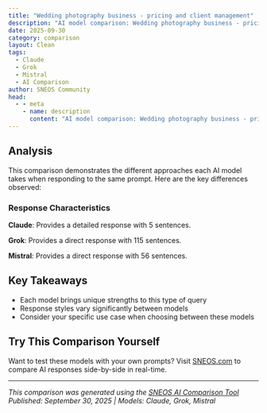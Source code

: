 ```yaml
---
title: "Wedding photography business - pricing and client management"
description: "AI model comparison: Wedding photography business - pricing and client management..."
date: 2025-09-30
category: comparison
layout: Clean
tags:
  - Claude
  - Grok
  - Mistral
  - AI Comparison
author: SNEOS Community
head:
  - - meta
    - name: description
      content: "AI model comparison: Wedding photography business - pricing and client management..."
---
```


<ChatComparison
  title="Wedding photography business - pricing and client management"
  prompt="Wedding photography business - pricing and client management"
  :responses='{"Claude": "I\u0027ll help you understand the key aspects of running a successful wedding photography business, focusing on pricing strategies and client management.\n\n## Pricing Strategies\n\n### **Market Research \u0026 Positioning**\n- Research local competitors\u0027 pricing\n- Identify your target market (budget, mid-range, luxury)\n- Consider your experience level and portfolio quality\n- Factor in your unique style and value proposition\n\n### **Pricing Models**\n1. **Package-based pricing** (most common)\n - Basic, Standard, Premium tiers\n - Include different hours, deliverables, add-ons\n \n2. **\u00C0 la carte pricing**\n - Base session fee \u002B individual services\n - More flexibility but can be complex\n\n3. **Value-based pricing**\n - Price based on the value you provide\n - Focus on experience and final product quality\n\n### **Cost Considerations**\n- Equipment and maintenance\n- Insurance and business licenses\n- Travel and accommodation\n- Editing time (often 3-5x shooting time)\n- Marketing and website costs\n- Second shooter fees\n- Storage and backup solutions\n\n## Client Management\n\n### **Initial Consultation**\n- Qualify leads early\n- Understand their vision and expectations\n- Present your portfolio and process\n- Discuss timeline and logistics\n- Build rapport and trust\n\n### **Communication Systems**\n- Use CRM software (HoneyBook, Tave, Studio Ninja)\n- Set clear communication boundaries\n- Respond promptly to inquiries\n- Send regular updates throughout the process\n\n### **Contract Essentials**\n- Detailed service descriptions\n- Payment schedule and terms\n- Cancellation and rescheduling policies\n- Image usage rights\n- Timeline for delivery\n- Weather contingency plans\n\n### **Workflow Management**\n- Pre-wedding questionnaire\n- Timeline planning assistance\n- Shot list coordination\n- Post-wedding follow-up system\n- Delivery and review process\n\n## Best Practices\n\n### **Client Experience**\n- Create a memorable booking experience\n- Provide planning resources and guides\n- Offer engagement sessions to build comfort\n- Be professional but personable\n- Exceed expectations in small ways\n\n### **Business Operations**\n- Maintain consistent branding\n- Develop standardized processes\n- Track expenses and profit margins\n- Plan for seasonal fluctuations\n- Build referral relationships with vendors\n\nWould you like me to dive deeper into any specific aspect, such as pricing calculations, contract templates, or client communication strategies?", "Grok": "Starting and running a wedding photography business involves careful planning, especially when it comes to pricing your services and managing clients. Below, I\u2019ll break down key considerations for pricing and client management to help you build a sustainable and professional business.\n\n---\n\n### **Pricing Your Wedding Photography Services**\n\nPricing is crucial as it reflects your value, covers your costs, and ensures profitability. Here\u2019s how to approach it:\n\n1. **Understand Your Costs**:\n - Calculate your **fixed costs** (camera gear, editing software, website hosting, insurance, etc.) and **variable costs** (travel, second shooter fees, printing, etc.).\n - Factor in your time (shooting, editing, client meetings, travel).\n - Include business expenses like marketing, taxes, and a buffer for equipment replacement.\n\n2. **Research the Market**:\n - Look at what other wedding photographers in your area charge. Check their packages, experience level, and style to gauge where you fit.\n - Pricing varies widely by location and expertise. For example, in smaller markets, pricing might start at $1,000\u2013$2,000 for a full day, while in major cities or for high-end photographers, it can range from $3,000\u2013$10,000\u002B.\n\n3. **Determine Your Value**:\n - Are you a beginner, mid-range, or luxury photographer? Your pricing should align with your skill level, portfolio quality, and the experience you offer.\n - Consider your unique selling points (USPs)\u2014do you offer drone photography, cinematic editing, or a particularly artistic style?\n\n4. **Create Packages**:\n - Offer multiple packages to cater to different budgets. For example:\n - **Basic Package**: 6 hours of coverage, digital files only ($1,500).\n - **Standard Package**: 8 hours, digital files, and an album ($2,500).\n - **Premium Package**: 10\u002B hours, second shooter, engagement session, luxury album ($4,000\u002B).\n - Include clear deliverables in each package (e.g., number of edited images, hours of coverage, additional products like prints or USB drives).\n - Allow for customizable add-ons like extra hours, videography, or photo booths.\n\n5. **Set Your Rates**:\n - As a beginner, start competitively to build your portfolio (e.g., $1,000\u2013$2,000 for a full day). As you gain experience and testimonials, gradually raise your rates.\n - Use a pricing model that ensures you\u2019re profitable. For example, if your time and costs for a wedding total $800, charge at least 2\u20133x that amount to account for business sustainability and profit ($1,600\u2013$2,400).\n\n6. **Handle Deposits and Payments**:\n - Require a non-refundable deposit (e.g., 25\u201350% of the total cost) to secure the booking. This protects you if a client cancels.\n - Set clear payment deadlines (e.g., remaining balance due 30 days before the wedding).\n - Use online payment platforms like PayPal, Square, or Stripe for convenience, and include transaction fees in your pricing if necessary.\n\n7. **Communicate Value, Not Just Price**:\n - Focus on the experience and quality you provide rather than competing on price alone. Highlight your storytelling ability, attention to detail, and the emotional value of preserving memories.\n - Avoid deep discounts unless it\u2019s a strategic move (e.g., off-season promotions or referrals).\n\n---\n\n### **Client Management for Wedding Photography**\n\nStrong client relationships lead to repeat business, referrals, and positive reviews. Here\u2019s how to manage clients effectively:\n\n1. **Initial Inquiry and Communication**:\n - Respond promptly (within 24\u201348 hours) to inquiries via email or phone. Use a professional tone and personalize your responses.\n - Have a clear process: Ask about their wedding date, venue, vision, and budget to see if you\u2019re a good fit.\n - Share a pricing guide or brochure with package details to set expectations early.\n\n2. **Consultation and Building Trust**:\n - Offer a free consultation (in-person, via Zoom, or over the phone) to discuss their needs and showcase your portfolio.\n - Listen to their expectations and preferences (e.g., candid vs. posed shots, specific family photos they want).\n - Be transparent about your process, timeline for delivering photos, and what\u2019s included in their package.\n\n3. **Contracts and Agreements**:\n - Use a detailed contract to protect both parties. Include:\n - Scope of services (hours of coverage, deliverables, etc.).\n - Payment terms and cancellation policies.\n - Liability clauses (e.g., what happens if equipment fails or you\u2019re unable to shoot due to illness\u2014consider backup plans).\n - Rights to images (e.g., you retain copyright but grant clients a usage license for personal use).\n - Have clients sign the contract and pay the deposit to officially book the date. Tools like HoneyBook or Dubsado can help automate this process.\n\n4. **Pre-Wedding Preparation**:\n - Send a questionnaire 2\u20133 months before the wedding to gather details (e.g., timeline, must-have shots, family dynamics, special requests).\n - Schedule a pre-wedding meeting or call (1\u20132 weeks prior) to finalize the timeline and logistics.\n - Scout the venue if possible, or research it online to plan shots and prepare for lighting or space challenges.\n\n5. **Wedding Day Execution**:\n - Arrive early, dress professionally, and bring backup gear (extra camera, batteries, memory cards).\n - Be approachable and calm\u2014weddings can be stressful, and your demeanor can help ease tension.\n - Communicate with the couple, wedding planner, and other vendors to stick to the timeline while being flexible if needed.\n\n6. **Post-Wedding Follow-Up**:\n - Send a thank-you email within a few days of the wedding, letting them know you\u2019re excited to edit their photos.\n - Provide a sneak peek (5\u201310 edited images) within 1\u20132 weeks to keep them engaged and excited.\n - Deliver the final gallery within the agreed timeline (typically 4\u20138 weeks). Use platforms like Pixieset or ShootProof for easy online delivery and printing options.\n - Ask for feedback and a testimonial once they\u2019ve received the photos. Encourage them to leave reviews on Google, WeddingWire, or The Knot.\n\n7. **Client Relationship Management (CRM)**:\n - Use tools like HoneyBook, Dubsado, or Tave to streamline bookings, contracts, invoices, and communication.\n - Keep track of client details ( anniversaries, referrals) to send personalized follow-ups or offers for future sessions (e.g., anniversary shoots).\n\n8. **Handling Difficult Clients or Issues**:\n - Stay calm and professional if conflicts arise (e.g., dissatisfaction with images or delays). Offer solutions like additional edits or a partial refund if appropriate.\n - Set boundaries\u2014don\u2019t overpromise or overwork yourself to please a client at the expense of your well-being or business.\n - If a client cancels or reschedules, refer to your contract terms and communicate clearly about refunds or rescheduling fees.\n\n---\n\n### **Additional Tips for Success**\n\n- **Portfolio and Marketing**: Invest in a professional website and active social media presence (Instagram, Pinterest) to showcase your work. Offer mini-sessions or discounted rates early on to build your portfolio.\n- **Networking**: Build relationships with wedding planners, venues, and other vendors for referrals. Attend bridal shows or join local wedding vendor groups.\n- **Upselling**: After the wedding, offer additional products like albums, prints, or canvas wraps to increase revenue.\n- **Off-Season Strategy**: Offer discounts or focus on other photography niches (engagements, family portraits) during slower wedding months.\n\n---\n\n### **Sample Pricing Structure (Beginner to Mid-Range Photographer)**\n\n- **Basic**: $1,200 (6 hours, 300 edited images, online gallery)\n- **Standard**: $2,000 (8 hours, 500 edited images, online gallery, 8x10 album)\n- **Premium**: $3,000 (10 hours, second shooter, 700 edited images, online gallery, deluxe album)\n- **Add-Ons**: Extra hour ($200), Engagement Session ($300), Photo Booth ($500)\n\nAdjust these based on your location, experience, and target clientele.\n\n---\n\nBy setting clear pricing that reflects your worth and managing clients with professionalism and organization, you can build a thriving wedding photography business. Let me know if you\u2019d like specific templates (e.g., contracts, questionnaires) or deeper insights into any aspect!", "Mistral": "Starting a wedding photography business involves careful planning, especially when it comes to pricing and client management. Here are some key considerations:\n\n### Pricing Strategy\n\n1. **Market Research**:\n - **Competitor Analysis**: Look at what other wedding photographers in your area are charging. This will give you a baseline for your pricing.\n - **Demand and Supply**: Consider the demand for wedding photography in your area and the supply of photographers.\n\n2. **Cost Analysis**:\n - **Equipment Costs**: Include the cost of cameras, lenses, lighting equipment, and other gear.\n - **Operational Costs**: Factor in travel expenses, insurance, website maintenance, marketing, and any other business-related costs.\n - **Time Investment**: Consider the time spent on shooting, editing, consultations, and travel.\n\n3. **Package Options**:\n - **Basic Package**: Typically includes a set number of hours of coverage, a certain number of edited photos, and possibly an album or digital downloads.\n - **Premium Package**: Offers more hours of coverage, additional edited photos, albums, prints, and possibly engagement or bridal sessions.\n - **Custom Packages**: Allow clients to customize their package based on their specific needs and budget.\n\n4. **Add-Ons**:\n - **Engagement Sessions**: Pre-wedding photo sessions.\n - **Bridal Sessions**: Solo sessions for the bride.\n - **Albums and Prints**: Physical products like photo albums, prints, and canvas prints.\n - **Second Shooter**: An additional photographer for more comprehensive coverage.\n\n5. **Pricing Tiers**:\n - **Budget-Friendly**: For clients with a limited budget.\n - **Mid-Range**: For clients looking for a balance between quality and cost.\n - **Luxury**: For clients who want the best quality and are willing to pay a premium.\n\n### Client Management\n\n1. **Initial Consultation**:\n - **Meet and Greet**: Schedule an initial meeting to discuss the client\u0027s needs, preferences, and budget.\n - **Portfolio Review**: Showcase your work to give clients an idea of your style and quality.\n\n2. **Contracts and Agreements**:\n - **Detailed Contract**: Include all terms and conditions, such as payment schedules, cancellation policies, and delivery timelines.\n - **Model Release**: Ensure you have the right to use the photos for marketing purposes if needed.\n\n3. **Payment Schedules**:\n - **Deposit**: Require a non-refundable deposit to secure the booking.\n - **Installments**: Break down the remaining payment into installments leading up to the wedding day.\n - **Final Payment**: Collect the final payment before delivering the final product.\n\n4. **Communication**:\n - **Regular Updates**: Keep clients informed about the progress of their photos and any important updates.\n - **Pre-Wedding Checklist**: Send a checklist to ensure all details are covered, such as timelines, locations, and special requests.\n\n5. **Post-Wedding Follow-Up**:\n - **Thank You Note**: Send a thank you note or email after the wedding.\n - **Feedback Request**: Ask for feedback to improve your services.\n - **Referral Program**: Offer incentives for clients who refer new business to you.\n\n6. **Delivery and Presentation**:\n - **Digital Delivery**: Use a professional platform for delivering digital photos.\n - **Physical Products**: Ensure high-quality packaging and presentation for albums and prints.\n - **Client Gallery**: Provide an online gallery for clients to view and share their photos.\n\n### Marketing and Branding\n\n1. **Website and Portfolio**:\n - **Professional Website**: Create a website that showcases your work, pricing, and contact information.\n - **SEO Optimization**: Use search engine optimization to improve your website\u0027s visibility.\n\n2. **Social Media Presence**:\n - **Platforms**: Utilize platforms like Instagram, Facebook, and Pinterest to showcase your work and engage with potential clients.\n - **Consistent Posting**: Regularly post updates, behind-the-scenes content, and client testimonials.\n\n3. **Networking**:\n - **Wedding Fairs and Expos**: Participate in local wedding fairs to meet potential clients and network with other vendors.\n - **Collaborations**: Collaborate with other wedding vendors for referrals and joint marketing efforts.\n\n4. **Client Reviews and Testimonials**:\n - **Request Reviews**: Ask satisfied clients to leave reviews on platforms like Google, Yelp, and Facebook.\n - **Feature Testimonials**: Highlight positive testimonials on your website and social media.\n\nBy carefully planning your pricing strategy and effectively managing your clients, you can build a successful and sustainable wedding photography business."}' 
  published-date="22:46"
/>

## Analysis

This comparison demonstrates the different approaches each AI model takes when responding to the same prompt. Here are the key differences observed:

### Response Characteristics

**Claude**: Provides a detailed response with 5 sentences. 

**Grok**: Provides a direct response with 115 sentences. 

**Mistral**: Provides a direct response with 56 sentences. 

## Key Takeaways

- Each model brings unique strengths to this type of query
- Response styles vary significantly between models
- Consider your specific use case when choosing between these models

## Try This Comparison Yourself

Want to test these models with your own prompts? Visit [SNEOS.com](https://sneos.com) to compare AI responses side-by-side in real-time.

---

*This comparison was generated using the [SNEOS AI Comparison Tool](https://sneos.com)*
*Published: September 30, 2025 | Models: Claude, Grok, Mistral*
